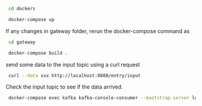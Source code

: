 
```sh
 cd dockers 
```

```sh
 docker-compose up 
```

If any changes in gateway folder, rerun the docker-compose command as

```sh
 cd gateway 
```

```sh
 docker-compose build .
```

send some data to the input topic using a curl request

```sh
 curl --data xxx http://localhost:8080/entry/input 
```

Check the input topic to see if the data arrived.

```sh
 docker-compose exec kafka kafka-console-consumer --bootstrap-server localhost:9092 --topic input --new-consumer --from-  beginning 
```        

